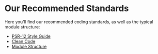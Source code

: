 # Our Recommended Standards 

Here you'll find our recommended coding standards, as well as the typical module structure:

* [PSR-12 Style Guide](styleguide.md)
* [Clean Code](cleancode.md)
* [Module Structure](modulestructure.md)


